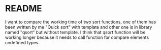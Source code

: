 # README
I want to compare the working time of two sort functions,
one of them has been written by me "Quick sort" with template
and other one is in <cstdlib> library named "qsort" but without template.
I think that qsort function will be working longer because it needs to call function for compare elements undefined types.
